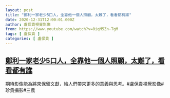 ```yaml
---
layout: post
title: "鄭利一家老少5口人，全靠他一個人照顧，太難了，看看都有誰"
date: 2020-12-31T12:00:01.000Z
author: 盧保貴視覺影像
from: https://www.youtube.com/watch?v=0iqM5Zn-TgM
tags: [ 盧保貴 ]
categories: [ 盧保貴 ]
---
```

<!--1609416001000-->
[鄭利一家老少5口人，全靠他一個人照顧，太難了，看看都有誰](https://www.youtube.com/watch?v=0iqM5Zn-TgM)
------

<div>
期待影像能為將來保留文獻，給人們帶來更多的意義與思考。#盧保貴視覺影像#珍貴攝影#三農
</div>
